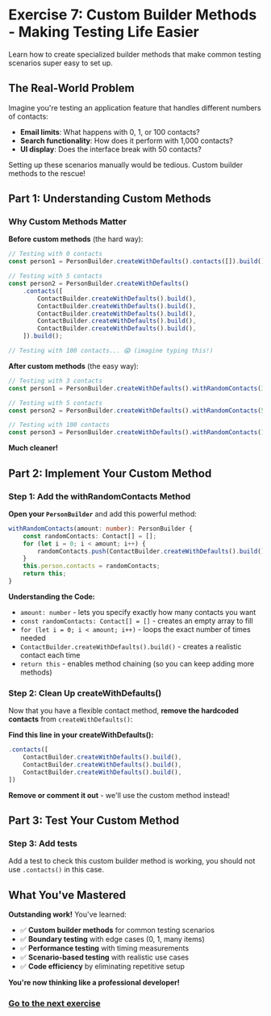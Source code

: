 # Exercise 7: Custom Builder Methods - Making Testing Life Easier

Learn how to create specialized builder methods that make common testing scenarios super easy to set up.

## The Real-World Problem
Imagine you're testing an application feature that handles different numbers of contacts:
- **Email limits**: What happens with 0, 1, or 100 contacts?
- **Search functionality**: How does it perform with 1,000 contacts?
- **UI display**: Does the interface break with 50 contacts?

Setting up these scenarios manually would be tedious. Custom builder methods to the rescue!

## Part 1: Understanding Custom Methods

### Why Custom Methods Matter
**Before custom methods** (the hard way):
```typescript
// Testing with 0 contacts
const person1 = PersonBuilder.createWithDefaults().contacts([]).build();

// Testing with 5 contacts
const person2 = PersonBuilder.createWithDefaults()
    .contacts([
        ContactBuilder.createWithDefaults().build(),
        ContactBuilder.createWithDefaults().build(),
        ContactBuilder.createWithDefaults().build(),
        ContactBuilder.createWithDefaults().build(),
        ContactBuilder.createWithDefaults().build(),
    ]).build();

// Testing with 100 contacts... 😱 (imagine typing this!)
```

**After custom methods** (the easy way):
```typescript
// Testing with 3 contacts
const person1 = PersonBuilder.createWithDefaults().withRandomContacts(3).build();

// Testing with 5 contacts
const person2 = PersonBuilder.createWithDefaults().withRandomContacts(5).build();

// Testing with 100 contacts
const person3 = PersonBuilder.createWithDefaults().withRandomContacts(100).build();
```

**Much cleaner!**

## Part 2: Implement Your Custom Method

### Step 1: Add the withRandomContacts Method
**Open your `PersonBuilder`** and add this powerful method:

```typescript
withRandomContacts(amount: number): PersonBuilder {
    const randomContacts: Contact[] = [];
    for (let i = 0; i < amount; i++) {
        randomContacts.push(ContactBuilder.createWithDefaults().build());
    }
    this.person.contacts = randomContacts;
    return this;
}
```

**Understanding the Code:**
- `amount: number` - lets you specify exactly how many contacts you want
- `const randomContacts: Contact[] = []` - creates an empty array to fill
- `for (let i = 0; i < amount; i++)` - loops the exact number of times needed
- `ContactBuilder.createWithDefaults().build()` - creates a realistic contact each time
- `return this` - enables method chaining (so you can keep adding more methods)

### Step 2: Clean Up createWithDefaults()
Now that you have a flexible contact method, **remove the hardcoded contacts** from `createWithDefaults()`:

**Find this line in your createWithDefaults():**
```typescript
.contacts([
    ContactBuilder.createWithDefaults().build(),
    ContactBuilder.createWithDefaults().build(),
    ContactBuilder.createWithDefaults().build(),
])
```

**Remove or comment it out** - we'll use the custom method instead!

## Part 3: Test Your Custom Method

### Step 3: Add tests
Add a test to check this custom builder method is working, you should not use `.contacts()` in this case.

## What You've Mastered

**Outstanding work!** You've learned:
- ✅ **Custom builder methods** for common testing scenarios
- ✅ **Boundary testing** with edge cases (0, 1, many items)
- ✅ **Performance testing** with timing measurements
- ✅ **Scenario-based testing** with realistic use cases
- ✅ **Code efficiency** by eliminating repetitive setup

**You're now thinking like a professional developer!**

### [Go to the next exercise](./EXERCISE8.md)
